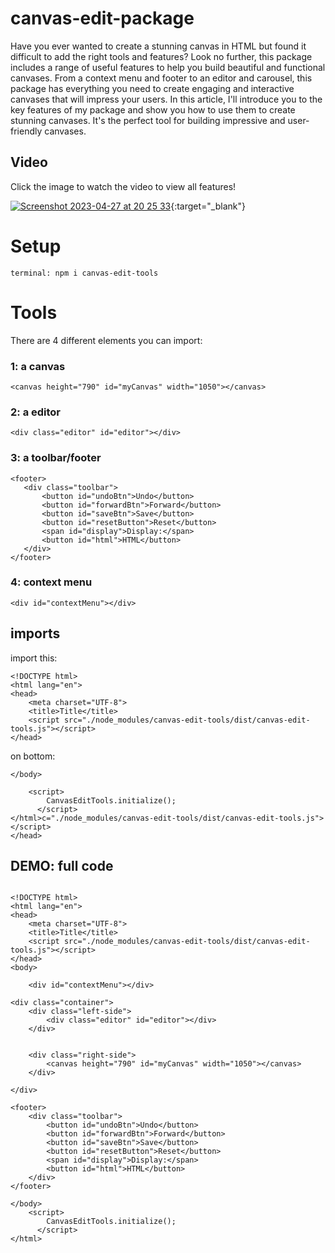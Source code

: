 # canvas-edit-package


Have you ever wanted to create a stunning canvas in HTML but found it difficult to add the right tools and features? Look no further, this package includes a range of useful features to help you build beautiful and functional canvases. From a context menu and footer to an editor and carousel, this package has everything you need to create engaging and interactive canvases that will impress your users. In this article, I'll introduce you to the key features of my package and show you how to use them to create stunning canvases. It's the perfect tool for building impressive and user-friendly canvases.

## Video

Click the image to watch the video to view all features!

[![Screenshot 2023-04-27 at 20 25 33](https://user-images.githubusercontent.com/105933422/234958459-791994ae-51c4-4886-9886-263d27d726a7.png)](https://youtu.be/enAGlWieTXg){:target="_blank"}

# Setup

```
terminal: npm i canvas-edit-tools
```

# Tools

There are 4 different elements you can import:

### 1: a canvas

```
<canvas height="790" id="myCanvas" width="1050"></canvas>
```

### 2: a editor

```
<div class="editor" id="editor"></div>
```

### 3: a toolbar/footer


```
<footer>
   <div class="toolbar">
       <button id="undoBtn">Undo</button>
       <button id="forwardBtn">Forward</button>
       <button id="saveBtn">Save</button>
       <button id="resetButton">Reset</button>
       <span id="display">Display:</span>
       <button id="html">HTML</button>
   </div>
</footer>
```

### 4: context menu

```
<div id="contextMenu"></div>
```

## imports

import this:

```
<!DOCTYPE html>
<html lang="en">
<head>
    <meta charset="UTF-8">
    <title>Title</title>
    <script src="./node_modules/canvas-edit-tools/dist/canvas-edit-tools.js"></script>
</head> 
```

on bottom:

```
</body>

    <script>
        CanvasEditTools.initialize();
      </script>
</html>c="./node_modules/canvas-edit-tools/dist/canvas-edit-tools.js"></script>
</head>
```

## DEMO: full code

```

<!DOCTYPE html>
<html lang="en">
<head>
    <meta charset="UTF-8">
    <title>Title</title>
    <script src="./node_modules/canvas-edit-tools/dist/canvas-edit-tools.js"></script>
</head>
<body>

    <div id="contextMenu"></div>

<div class="container">
    <div class="left-side">
        <div class="editor" id="editor"></div>
    </div>


    <div class="right-side">
        <canvas height="790" id="myCanvas" width="1050"></canvas>
    </div>

</div>

<footer>
    <div class="toolbar">
        <button id="undoBtn">Undo</button>
        <button id="forwardBtn">Forward</button>
        <button id="saveBtn">Save</button>
        <button id="resetButton">Reset</button>
        <span id="display">Display:</span>
        <button id="html">HTML</button>
    </div>
</footer>

</body>
    <script>
        CanvasEditTools.initialize();
      </script>
</html>
```




